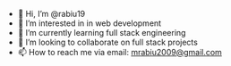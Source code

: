 - 👋 Hi, I’m @rabiu19
- 👀 I’m interested in in web development
- 🌱 I’m currently learning full stack engineering
- 💞️ I’m looking to collaborate on full stack projects
- 📫 How to reach me via email: mrabiu2009@gmail.com

<!---
rabiu19/rabiu19 is a ✨ special ✨ repository because its `README.md` (this file) appears on your GitHub profile.
You can click the Preview link to take a look at your changes.
--->
